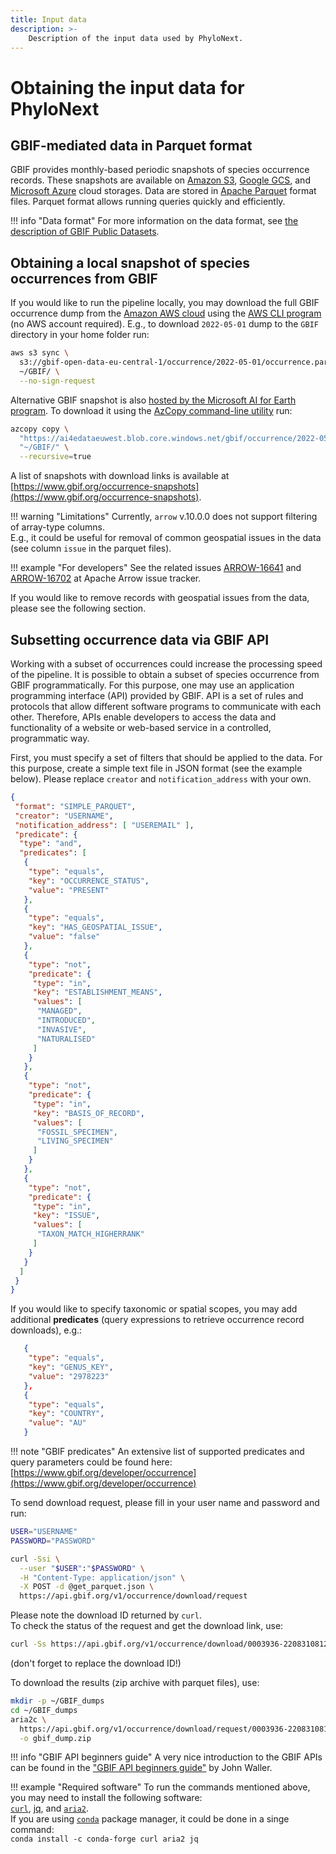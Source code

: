 ```yaml
---
title: Input data
description: >-
    Description of the input data used by PhyloNext.
---
```


# Obtaining the input data for PhyloNext

## GBIF-mediated data in Parquet format

GBIF provides monthly-based periodic snapshots of species occurrence records. 
These snapshots are available on [Amazon S3](https://registry.opendata.aws/gbif/), [Google GCS](https://console.cloud.google.com/storage/browser/public-datasets-gbif), and [Microsoft Azure](https://planetarycomputer.microsoft.com/dataset/gbif) cloud storages. 
Data are stored in [Apache Parquet](https://parquet.apache.org/) format files. 
Parquet format allows running queries quickly and efficiently.

!!! info "Data format"
    For more information on the data format, see [the description of GBIF Public Datasets](https://github.com/gbif/occurrence/blob/master/aws-public-data.md).

## Obtaining a local snapshot of species occurrences from GBIF

If you would like to run the pipeline locally, you may download the full GBIF occurrence dump from the [Amazon AWS cloud](https://registry.opendata.aws/gbif/) using the [AWS CLI program](https://aws.amazon.com/cli/) (no AWS account required). E.g., to download `2022-05-01` dump to the `GBIF` directory in your home folder run:
``` bash
aws s3 sync \
  s3://gbif-open-data-eu-central-1/occurrence/2022-05-01/occurrence.parquet/ \
  ~/GBIF/ \
  --no-sign-request
```

Alternative GBIF snapshot is also [hosted by the Microsoft AI for Earth program](https://github.com/microsoft/AIforEarthDataSets/blob/main/data/gbif.md). To download it using the [AzCopy command-line utility](https://docs.microsoft.com/en-us/azure/storage/common/storage-use-azcopy-v10) run:
``` bash
azcopy copy \
  "https://ai4edataeuwest.blob.core.windows.net/gbif/occurrence/2022-05-01/occurrence.parquet/*" \
  "~/GBIF/" \
  --recursive=true
```

A list of snapshots with download links is available at [https://www.gbif.org/occurrence-snapshots](https://www.gbif.org/occurrence-snapshots).

!!! warning "Limitations"
    Currently, `arrow` v.10.0.0 does not support filtering of array-type columns.  
    E.g., it could be useful for removal of common geospatial issues in the data (see column `issue` in the parquet files).

!!! example "For developers"
    See the related issues [ARROW-16641](https://issues.apache.org/jira/browse/ARROW-16641) 
    and [ARROW-16702](https://issues.apache.org/jira/browse/ARROW-16702) 
    at Apache Arrow issue tracker.

If you would like to remove records with geospatial issues from the data, please see the following section.

## Subsetting occurrence data via GBIF API

Working with a subset of occurrences could increase the processing speed of the pipeline.
It is possible to obtain a subset of species occurrence from GBIF programmatically. For this purpose, one may use an application programming interface (API) provided by GBIF. API is a set of rules and protocols that allow different software programs to communicate with each other. Therefore, APIs enable developers to access the data and functionality of a website or web-based service in a controlled, programmatic way.

First, you must specify a set of filters that should be applied to the data. For this purpose, create a simple text file in JSON format (see the example below). Please replace `creator` and `notification_address` with your own.

``` json
{
 "format": "SIMPLE_PARQUET",
 "creator": "USERNAME",
 "notification_address": [ "USEREMAIL" ],
 "predicate": {
  "type": "and",
  "predicates": [
   {
    "type": "equals",
    "key": "OCCURRENCE_STATUS",
    "value": "PRESENT"
   },
   {
    "type": "equals",
    "key": "HAS_GEOSPATIAL_ISSUE",
    "value": "false"
   },
   {
    "type": "not",
    "predicate": {
     "type": "in",
     "key": "ESTABLISHMENT_MEANS",
     "values": [
      "MANAGED",
      "INTRODUCED",
      "INVASIVE",
      "NATURALISED"
     ]
    }
   },
   {
    "type": "not",
    "predicate": {
     "type": "in",
     "key": "BASIS_OF_RECORD",
     "values": [
      "FOSSIL_SPECIMEN",
      "LIVING_SPECIMEN"
     ]
    }
   },
   {
    "type": "not",
    "predicate": {
     "type": "in",
     "key": "ISSUE",
     "values": [
      "TAXON_MATCH_HIGHERRANK"
     ]
    }
   }
  ]
 }
}
```

If you would like to specify taxonomic or spatial scopes, you may add additional **predicates** (query expressions to retrieve occurrence record downloads), e.g.:
``` json
   {
    "type": "equals",
    "key": "GENUS_KEY",
    "value": "2978223"
   },
   {
    "type": "equals",
    "key": "COUNTRY",
    "value": "AU"
   }
```

!!! note "GBIF predicates"
    An extensive list of supported predicates and query parameters could be found here:  
    [https://www.gbif.org/developer/occurrence](https://www.gbif.org/developer/occurrence)


To send download request, please fill in your user name and password and run:
``` bash
USER="USERNAME"
PASSWORD="PASSWORD"

curl -Ssi \
  --user "$USER":"$PASSWORD" \
  -H "Content-Type: application/json" \
  -X POST -d @get_parquet.json \
  https://api.gbif.org/v1/occurrence/download/request
```

Please note the download ID returned by `curl`.  
To check the status of the request and get the download link, use:
``` bash
curl -Ss https://api.gbif.org/v1/occurrence/download/0003936-220831081235567 | jq .
```
(don't forget to replace the download ID!)


To download the results (zip archive with parquet files), use:
``` bash
mkdir -p ~/GBIF_dumps
cd ~/GBIF_dumps
aria2c \
  https://api.gbif.org/v1/occurrence/download/request/0003936-220831081235567.zip \
  -o gbif_dump.zip
```

!!! info "GBIF API beginners guide"
    A very nice introduction to the GBIF APIs can be found in the ["GBIF API beginners guide"](https://data-blog.gbif.org/post/gbif-api-beginners-guide/) by John Waller.


!!! example "Required software"
    To run the commands mentioned above, you may need to install the following software:  
    [`curl`](https://curl.se/), [jq](https://stedolan.github.io/jq/), and [`aria2`](https://aria2.github.io/).  
    If you are using [`conda`](https://docs.conda.io/en/latest/) package manager, it could be done in a singe command:  
    `conda install -c conda-forge curl aria2 jq`
